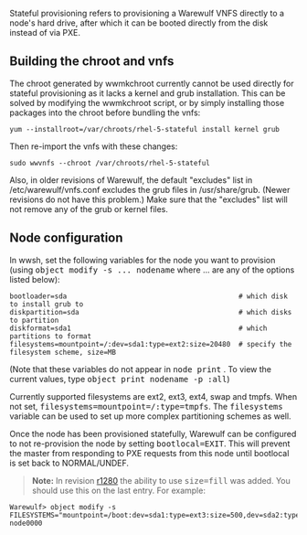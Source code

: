 Stateful provisioning refers to provisioning a Warewulf VNFS directly to a node's hard drive, after which it can be booted directly from the disk instead of via PXE.

## Building the chroot and vnfs

The chroot generated by wwmkchroot currently cannot be used directly for stateful provisioning as it lacks a kernel and grub installation. This can be solved by modifying the wwmkchroot script, or by simply installing those packages into the chroot before bundling the vnfs:

```
yum --installroot=/var/chroots/rhel-5-stateful install kernel grub
```

Then re-import the vnfs with these changes:

```
sudo wwvnfs --chroot /var/chroots/rhel-5-stateful
```

Also, in older revisions of Warewulf, the default "excludes" list in /etc/warewulf/vnfs.conf excludes the grub files in /usr/share/grub. (Newer revisions do not have this problem.) Make sure that the "excludes" list will not remove any of the grub or kernel files.

## Node configuration

In wwsh, set the following variables for the node you want to provision (using <tt>object modify -s ... nodename</tt> where ... are any of the options listed below):

```
bootloader=sda                                          # which disk to install grub to
diskpartition=sda                                       # which disks to partition
diskformat=sda1                                         # which partitions to format
filesystems=mountpoint=/:dev=sda1:type=ext2:size=20480  # specify the filesystem scheme, size=MB
```

(Note that these variables do not appear in <tt>node print</tt> . To view the current values, type <tt>object print nodename -p :all</tt>)

Currently supported filesystems are ext2, ext3, ext4, swap and tmpfs. When not set, <tt>filesystems=mountpoint=/:type=tmpfs</tt>. The <tt>filesystems</tt> variable can be used to set up more complex partitioning schemes as well.

Once the node has been provisioned statefully, Warewulf can be configured to not re-provision the node by setting <tt>bootlocal=EXIT</tt>. This will prevent the master from responding to PXE requests from this node until bootlocal is set back to NORMAL/UNDEF.

> **Note:** In revision [r1280](/trac/changeset/1280 "    20-filesystems -- Adds in the ability to use 'fill' for a size. Be ...") the ability to use <tt>size=fill</tt> was added. You should use this on the last entry. For example:

```
Warewulf> object modify -s FILESYSTEMS="mountpoint=/boot:dev=sda1:type=ext3:size=500,dev=sda2:type=swap:size=32768,mountpoint=/:dev=sda3:type=ext3:size=fill" node0000
```
